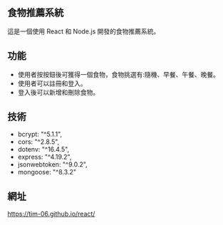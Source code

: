 ## 食物推薦系統
這是一個使用 React 和 Node.js 開發的食物推薦系統。

## 功能
- 使用者按按鈕後可獲得一個食物，食物挑選有:隨機、早餐、午餐、晚餐。
- 使用者可以註冊和登入。
- 登入後可以新增和刪除食物。

## 技術
- bcrypt: "^5.1.1",
- cors: "^2.8.5",
- dotenv: "^16.4.5",
- express: "^4.19.2",
- jsonwebtoken: "^9.0.2",
- mongoose: "^8.3.2"
## 網址
https://tim-06.github.io/react/
